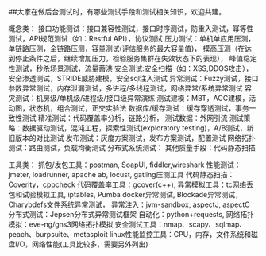 ##大家在做后台测试时，有哪些测试手段和测试相关知识，欢迎共建。

概念类：
接口功能测试：接口兼容性测试，接口时序测试，防重入测试，幂等性测试，API规范测试（如：Restful API），协议测试
压力测试：单机单应用压测，单链路压测，全链路压测，容量测试(评估服务的最大容量值)，
         摸高压测（在达到停止条件之后，继续增加压力，检验服务集群在失效状态下的表现），
         峰值稳定性测试，秒杀场景测试，流量蓄洪
安全测试:安全扫描（如：XSS,DDOS攻击），安全渗透测试，STRIDE威胁建模，安全sql注入测试
异常测试：Fuzzy测试，接口参数异常测试，内存泄漏测试，多进程/多线程测试，网络异常/系统异常测试
容灾测试：机房级/单机级/进程级/接口级异常演练
测试建模：MBT，ACC建模，活动图，状态机，组合测试，正交实验法
数据库/缓存测试：缓存穿透测试，事务一致性测试
精准测试：代码覆盖率分析，链路分析，
测试数据：外网引流
测试策略：数据驱动测试，混沌工程，探索性测试(exploratory testing)，A/B测试，新旧版本的对比测试
发布测试：灰度方案测试，发布方案测试，配置测试
网络拓扑测试：路由测试，负载均衡测试
分布式系统测试：
其他质量手段：代码静态扫描


工具类：
抓包/发包工具：postman, SoapUI, fiddler,wireshark
性能测试：jmeter, loadrunner, apache ab, locust, gatling压测工具
代码静态扫描：Coverity，cppcheck
代码覆盖率工具：gcover(c++),
异常模拟工具：tc网络丢包和试验模拟工具, iptables, Pumba docker异常测试, Blockade异常测试，Charybdefs文件系统异常测试，
异常注入：jvm-sandbox, aspectJ, aspectC
分布式测试：Jepsen分布式异常测试框架
自动化：python+requests, 
网络拓扑模拟：eve-ng/gns3网络拓扑模拟
安全测试工具：nmap、scapy、sqlmap、peach、burpsuite、metasploit
linux性能监控工具：CPU，内存，文件系统和磁盘I/O，网络性能(工具比较多，需要另外列出)
